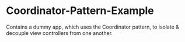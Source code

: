 # Coordinator-Pattern-Example
Contains a dummy app, which uses the Coordinator pattern, to isolate &amp; decouple view controllers from one another.
